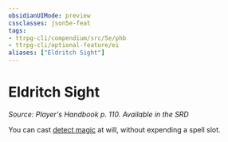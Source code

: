```yaml
---
obsidianUIMode: preview
cssclasses: json5e-feat
tags:
- ttrpg-cli/compendium/src/5e/phb
- ttrpg-cli/optional-feature/ei
aliases: ["Eldritch Sight"]
---
```

# Eldritch Sight
*Source: Player's Handbook p. 110. Available in the <span title='Systems Reference Document (5.1)'>SRD</span>*  

You can cast [detect magic](3-Mechanics/CLI/spells/detect-magic.md) at will, without expending a spell slot.